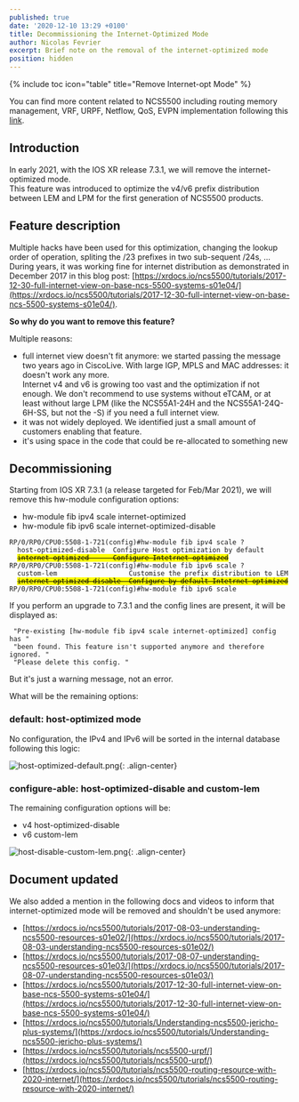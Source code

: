 ```yaml
---
published: true
date: '2020-12-10 13:29 +0100'
title: Decommissioning the Internet-Optimized Mode
author: Nicolas Fevrier
excerpt: Brief note on the removal of the internet-optimized mode
position: hidden
---
```

{% include toc icon="table" title="Remove Internet-opt Mode" %} 

You can find more content related to NCS5500 including routing memory management, VRF, URPF, Netflow, QoS, EVPN implementation following this [link](https://xrdocs.io/ncs5500/tutorials/).

## Introduction

In early 2021, with the IOS XR release 7.3.1, we will remove the internet-optimized mode.  
This feature was introduced to optimize the v4/v6 prefix distribution between LEM and LPM for the first generation of NCS5500 products. 

## Feature description

Multiple hacks have been used for this optimization, changing the lookup order of operation, spliting the /23 prefixes in two sub-sequent /24s, ...  
During years, it was working fine for internet distribution as demonstrated in December 2017 in this blog post: [https://xrdocs.io/ncs5500/tutorials/2017-12-30-full-internet-view-on-base-ncs-5500-systems-s01e04/](https://xrdocs.io/ncs5500/tutorials/2017-12-30-full-internet-view-on-base-ncs-5500-systems-s01e04/).  

**So why do you want to remove this feature?**

Multiple reasons:  
- full internet view doesn't fit anymore: we started passing the message two years ago in CiscoLive. With large IGP, MPLS and MAC addresses: it doesn't work any more.  
Internet v4 and v6 is growing too vast and the optimization if not enough. We don't recommend to use systems without eTCAM, or at least without large LPM (like the NCS55A1-24H and the NCS55A1-24Q-6H-SS, but not the -S) if you need a full internet view.  
- it was not widely deployed. We identified just a small amount of customers enabling that feature.
- it's using space in the code that could be re-allocated to something new

## Decommissioning

Starting from IOS XR 7.3.1 (a release targeted for Feb/Mar 2021), we will remove this hw-module configuration options:
- hw-module fib ipv4 scale internet-optimized
- hw-module fib ipv6 scale internet-optimized-disable

<div class="highlighter-rouge">
<pre class="highlight">
<code>RP/0/RP0/CPU0:5508-1-721(config)#hw-module fib ipv4 scale ?
  host-optimized-disable  Configure Host optimization by default
  <mark><del>internet-optimized      Configure Intetrnet optimized</del></mark>
RP/0/RP0/CPU0:5508-1-721(config)#hw-module fib ipv6 scale ?
  custom-lem                  Customise the prefix distribution to LEM
  <mark><del>internet-optimized-disable  Configure by default Intetrnet optimized</del></mark>
RP/0/RP0/CPU0:5508-1-721(config)#hw-module fib ipv6 scale</code>
</pre>
</div>

If you perform an upgrade to 7.3.1 and the config lines are present, it will be displayed as:  

<div class="highlighter-rouge">
<pre class="highlight">
<code> "Pre-existing [hw-module fib ipv4 scale internet-optimized] config has "  
 "been found. This feature isn't supported anymore and therefore ignored. "  
 "Please delete this config. "  </code>
</pre>
</div>

But it's just a warning message, not an error.

What will be the remaining options:

### default: host-optimized mode

No configuration, the IPv4 and IPv6 will be sorted in the internal database following this logic:

![host-optimized-default.png]({{site.baseurl}}/images/host-optimized-default.png){: .align-center}


### configure-able: host-optimized-disable and custom-lem

The remaining configuration options will be:  
- v4 host-optimized-disable
- v6 custom-lem

![host-disable-custom-lem.png]({{site.baseurl}}/images/host-disable-custom-lem.png){: .align-center}


## Document updated

We also added a mention in the following docs and videos to inform that internet-optimized mode will be removed and shouldn't be used anymore:

- [https://xrdocs.io/ncs5500/tutorials/2017-08-03-understanding-ncs5500-resources-s01e02/](https://xrdocs.io/ncs5500/tutorials/2017-08-03-understanding-ncs5500-resources-s01e02/)
- [https://xrdocs.io/ncs5500/tutorials/2017-08-07-understanding-ncs5500-resources-s01e03/](https://xrdocs.io/ncs5500/tutorials/2017-08-07-understanding-ncs5500-resources-s01e03/)
- [https://xrdocs.io/ncs5500/tutorials/2017-12-30-full-internet-view-on-base-ncs-5500-systems-s01e04/](https://xrdocs.io/ncs5500/tutorials/2017-12-30-full-internet-view-on-base-ncs-5500-systems-s01e04/)
- [https://xrdocs.io/ncs5500/tutorials/Understanding-ncs5500-jericho-plus-systems/](https://xrdocs.io/ncs5500/tutorials/Understanding-ncs5500-jericho-plus-systems/)
- [https://xrdocs.io/ncs5500/tutorials/ncs5500-urpf/](https://xrdocs.io/ncs5500/tutorials/ncs5500-urpf/)
- [https://xrdocs.io/ncs5500/tutorials/ncs5500-routing-resource-with-2020-internet/](https://xrdocs.io/ncs5500/tutorials/ncs5500-routing-resource-with-2020-internet/)




